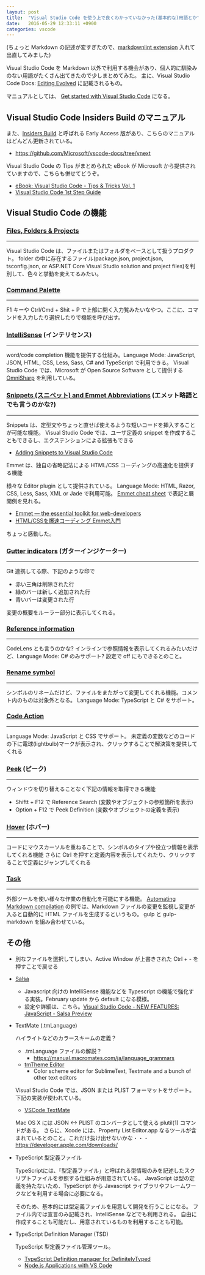 ```yaml
---
layout: post
title:  "Visual Studio Code を使う上で良くわかっていなかった(基本的な)用語とか"
date:   2016-05-29 12:33:11 +0900
categories: vscode
---
```


(ちょっと Markdown の記述が変すぎたので、[markdownlint extension](https://marketplace.visualstudio.com/items?itemName=DavidAnson.vscode-markdownlint) 入れて出直してみました)

Visual Studio Code を Markdown 以外で利用する機会があり、個人的に馴染みのない用語がたくさん出てきたので少しまとめてみた。
主に、Visual Studio Code Docs: [Editing Evolved](https://code.visualstudio.com/docs/editor/editingevolved) に記載されるもの。

マニュアルとしては、 [Get started with Visual Studio Code](https://code.visualstudio.com/Docs) になる。

## Visual Studio Code Insiders Build のマニュアル

また、[Insiders Build](https://code.visualstudio.com/download?insiders=true) と呼ばれる Early Access 版があり、こちらのマニュアルはどんどん更新されている。

* <https://github.com/Microsoft/vscode-docs/tree/vnext>

Visual Studio Code の Tips がまとめられた eBook が Microsoft から提供されていますので、こちらも併せてどうぞ。

* [eBook: Visual Studio Code - Tips & Tricks Vol. 1](https://www.microsoft.com/germany/techwiese/aktionen/visual-studio-code-ebook-download.aspx)
* [Visual Studio Code 1st Step Guide](Guidehttps://download.microsoft.com/download/3/6/F/36FE7C6C-2CDB-44B1-AB66-079E6E9DD219/Visual_Studio_Code_1st_Step_Guide_FullContents.pdf)

## Visual Studio Code の機能

### [Files, Folders & Projects](https://code.visualstudio.com/docs/editor/codebasics#_files-folders-projects)

---

Visual Studio Code は、ファイルまたはフォルダをベースとして扱うプロダクト。
folder の中に存在するファイル(package.json, project.json, tsconfig.json, or ASP.NET Core Visual Studio solution and project files)を判別して、色々と挙動を変えてるみたい。

###  [Command Palette](https://code.visualstudio.com/docs/editor/codebasics#_command-palette)

---

F1 キーや Ctrl/Cmd + Shit + P で上部に開く入力覧みたいなやつ。ここに、コマンドを入力したり選択したりで機能を呼び出す。

### [IntelliSense](https://code.visualstudio.com/Docs/editor/editingevolved#_intellisense) (インテリセンス)

---

  word/code completion 機能を提供する仕組み。Language Mode: JavaScript, JSON, HTML, CSS, Less, Sass, C# and TypeScript で利用できる。
  Visual Studio Code では、Microsoft が Open Source Software として提供する [OmniSharp](http://www.omnisharp.net) を利用している。

### [Snippets (スニペット) and Emmet Abbreviations](https://code.visualstudio.com/Docs/editor/editingevolved#_snippets-and-emmet-abbreviations) (エメット略語とでも言うのかな?)

---

Snippets は、定型文やちょっと直せば使えるような短いコードを挿入することが可能な機能。
Visual Studio Code では、ユーザ定義の snippet を作成することもできるし、エクステンションによる拡張もできる

* [Adding Snippets to Visual Studio Code](https://code.visualstudio.com/docs/customization/userdefinedsnippets)

Emmet は、独自の省略記法による HTML/CSS コーディングの高速化を提供する機能

様々な Editor plugin として提供されている。
Language Mode: HTML, Razor, CSS, Less, Sass, XML or Jade で利用可能。
[Emmet cheat sheet](http://docs.emmet.io/cheat-sheet/) で表記と展開例を見れる。

* [Emmet — the essential toolkit for web-developers](http://docs.emmet.io)
* [HTML/CSSを爆速コーディング Emmet入門](https://blogs.adobe.com/creativestation/serialization/web-learning-emmet)

ちょっと感動した。

### [Gutter indicators](https://code.visualstudio.com/Docs/editor/editingevolved#_gutter-indicators) (ガターインジケーター)

---

Git 連携してる際、下記のような印で

* 赤い三角は削除された行
* 緑のバーは新しく追加された行
* 青いバーは変更された行

変更の概要をルーラー部分に表示してくれる。

### [Reference information](https://code.visualstudio.com/Docs/editor/editingevolved#_reference-information)

---

  CodeLens とも言うのかな?
  インラインで参照情報を表示してくれるみたいだけど、Language Mode: C# のみサポート?
  設定で off にもできるとのこと。

### [Rename symbol](https://code.visualstudio.com/Docs/editor/editingevolved#_rename-symbol)

---

  シンボルのリネームだけど、ファイルをまたがって変更してくれる機能。コメント内のものは対象外となる。
  Language Mode: TypeScript と C# をサポート。

### [Code Action](https://code.visualstudio.com/Docs/editor/editingevolved#_reference-information)

---

  Language Mode: JavaScript と CSS でサポート。
  未定義の変数などのコードの下に電球(lightbulb)マークが表示され、クリックすることで解決策を提供してくれる

### [Peek](https://code.visualstudio.com/Docs/editor/editingevolved#_peek) (ピーク)

---

ウィンドウを切り替えることなく下記の情報を取得できる機能

* Shiftt + F12 で Reference Search (変数やオブジェクトの参照箇所を表示)
* Option + F12 で Peek Definition (変数やオブジェクトの定義を表示)

### [Hover](https://code.visualstudio.com/Docs/editor/editingevolved#_hover) (ホバー)

---

コードにマウスカーソルを重ねることで、シンボルのタイプや役立つ情報を表示してくれる機能
さらに Ctrl を押すと定義内容を表示してくれたり、クリックすることで定義にジャンプしてくれる

### [Task](https://code.visualstudio.com/docs/editor/tasks)

---

外部ツールを使い様々な作業の自動化を可能にする機能。
[Automating Markdown compilation](https://code.visualstudio.com/docs/languages/markdown#_automating-markdown-compilation) の例では、Markdown ファイルの変更を監視し変更が入ると自動的に HTML ファイルを生成するというもの。
gulp と gulp-markdown を組み合わせている。

## その他

* 別なファイルを選択してしまい、Active Window が上書きされた Ctrl + - を押すことで戻せる

* [Salsa](https://code.visualstudio.com/Updates#_javascript-salsa-preview)
  * Javascript 向けの IntelliSense 機能などを Typescript の機能で強化する実装。February update から default になる模様。
  * 設定や詳細は、こちら。[Visual Studio Code - NEW FEATURES: JavaScript - Salsa Preview](http://blogs.msdn.com/b/user_ed/archive/2016/02/09/visual-studio-code-new-features-javascript-salsa-preview.aspx)

* TextMate (.tmLanguage)

  ハイライトなどのカラースキームの定義？
  * .tmLanguage ファイルの解説？
    * <https://manual.macromates.com/ja/language_grammars>
  * [tmTheme Editor](http://tmtheme-editor.herokuapp.com/)
    * Color scheme editor for SublimeText, Textmate and a bunch of other text editors

  Visual Studio Code では、JSON または PLIST フォーマットをサポート。下記の実装が使われている。

  * [VSCode TextMate](https://github.com/Microsoft/vscode-textmate)

   Mac OS X には JSON <-> PLIST のコンバータとして使える plutil(1) コマンドがある。
   さらに、Xcode には、Property List Editor.app なるツールが含まれているとのこと。これだけ抜け出せないかな・・・<https://developer.apple.com/downloads/>

* TypeScript 型定義ファイル

  TypeScriptには、「型定義ファイル」と呼ばれる型情報のみを記述したスクリプトファイルを参照する仕組みが用意されている。
  JavaScript は型の定義を持たないため、TypeScript から Javascript ライブラリやフレームワークなどを利用する場合に必要になる。

  そのため、基本的には型定義ファイルを用意して開発を行うことになる。
  ファイル内では宣言のみ記載され、IntelliSense などでも利用される。
  自由に作成することも可能だし、用意されているものを利用することも可能。

* TypeScript Definition Manager (TSD)

  TypeScript 型定義ファイル管理ツール。

  * [TypeScript Definition manager for DefinitelyTyped](http://definitelytyped.org/tsd/)
  * [Node.js Applications with VS Code](https://code.visualstudio.com/Docs/runtimes/nodejs)

<!---
## メモ

* [Netbeans Emmet Plugin](http://plugins.netbeans.org/plugin/48315/emmet)
* http://download.emmet.io/org-lorenzos-emmet.nbm
-->